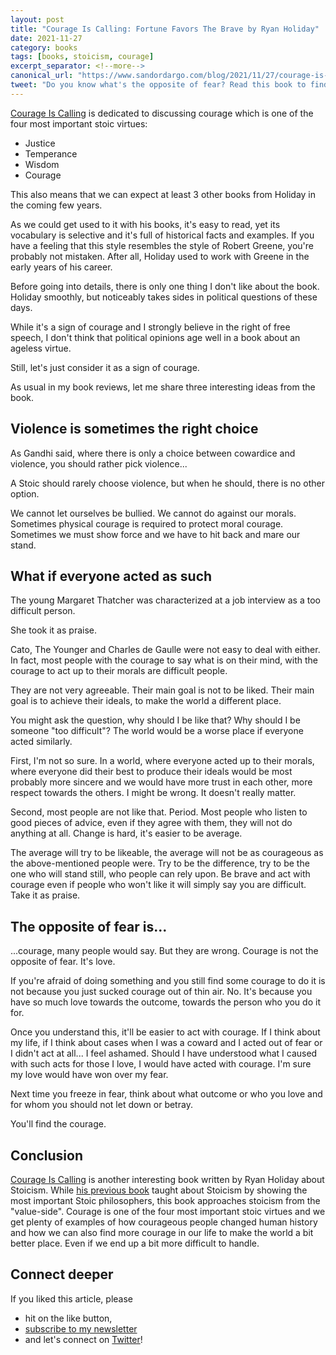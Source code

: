 ```yaml
---
layout: post
title: "Courage Is Calling: Fortune Favors The Brave by Ryan Holiday"
date: 2021-11-27
category: books
tags: [books, stoicism, courage]
excerpt_separator: <!--more-->
canonical_url: "https://www.sandordargo.com/blog/2021/11/27/courage-is-calling-ryan-holiday"
tweet: "Do you know what's the opposite of fear? Read this book to find out!"
---
```

[Courage Is Calling](https://www.amazon.com/gp/product/0593191676/ref=as_li_qf_asin_il_tl?ie=UTF8&tag=sandordargo-20&creative=9325&linkCode=as2&creativeASIN=0593191676&linkId=4492558bd50195bf6ebbdc4d74c83ed4) is dedicated to discussing courage which is one of the four most important stoic virtues:
<!--more-->
- Justice
- Temperance
- Wisdom
- Courage 

This also means that we can expect at least 3 other books from Holiday in the coming few years.

As we could get used to it with his books, it's easy to read, yet its vocabulary is selective and it's full of historical facts and examples. If you have a feeling that this style resembles the style of Robert Greene, you're probably not mistaken. After all, Holiday used to work with Greene in the early years of his career.

Before going into details, there is only one thing I don't like about the book. Holiday smoothly, but noticeably takes sides in political questions of these days.

While it's a sign of courage and I strongly believe in the right of free speech, I don't think that political opinions age well in a book about an ageless virtue.

Still, let's just consider it as a sign of courage.

As usual in my book reviews, let me share three interesting ideas from the book.

## Violence is sometimes the right choice

As Gandhi said, where there is only a choice between cowardice and violence, you should rather pick violence...

A Stoic should rarely choose violence, but when he should, there is no other option.

We cannot let ourselves be bullied. We cannot do against our morals. Sometimes physical courage is required to protect moral courage. Sometimes we must show force and we have to hit back and mare our stand.

## What if everyone acted as such

The young Margaret Thatcher was characterized at a job interview as a too difficult person.

She took it as praise.

Cato, The Younger and Charles de Gaulle were not easy to deal with either. In fact, most people with the courage to say what is on their mind, with the courage to act up to their morals are difficult people.

They are not very agreeable. Their main goal is not to be liked. Their main goal is to achieve their ideals, to make the world a different place.

You might ask the question, why should I be like that? Why should I be someone "too difficult"? The world would be a worse place if everyone acted similarly.

First, I'm not so sure. In a world, where everyone acted up to their morals, where everyone did their best to produce their ideals would be most probably more sincere and we would have more trust in each other, more respect towards the others. I might be wrong. It doesn't really matter.

Second, most people are not like that. Period. Most people who listen to good pieces of advice, even if they agree with them, they will not do anything at all. Change is hard, it's easier to be average.

The average will try to be likeable, the average will not be as courageous as the above-mentioned people were. Try to be the difference, try to be the one who will stand still, who people can rely upon. Be brave and act with courage even if people who won't like it will simply say you are difficult. Take it as praise.

## The opposite of fear is...

...courage, many people would say. But they are wrong. Courage is not the opposite of fear. It's love.

If you're afraid of doing something and you still find some courage to do it is not because you just sucked courage out of thin air. No. It's because you have so much love towards the outcome, towards the person who you do it for.

Once you understand this, it'll be easier to act with courage. If I think about my life, if I think about cases when I was a coward and I acted out of fear or I didn't act at all... I feel ashamed. Should I have understood what I caused with such acts for those I love, I would have acted with courage. I'm sure my love would have won over my fear.

Next time you freeze in fear, think about what outcome or who you love and for whom you should not let down or betray.

You'll find the courage.

## Conclusion

[Courage Is Calling](https://www.amazon.com/gp/product/0593191676/ref=as_li_qf_asin_il_tl?ie=UTF8&tag=sandordargo-20&creative=9325&linkCode=as2&creativeASIN=0593191676&linkId=4492558bd50195bf6ebbdc4d74c83ed4) is another interesting book written by Ryan Holiday about Stoicism. While [his previous book](https://www.amazon.com/gp/product/052554187X/ref=as_li_qf_asin_il_tl?ie=UTF8&tag=sandordargo-20&creative=9325&linkCode=as2&creativeASIN=052554187X&linkId=aac17c677d517e2f33ff3263a4790a78) taught about Stoicism by showing the most important Stoic philosophers, this book approaches stoicism from the "value-side". Courage is one of the four most important stoic virtues and we get plenty of examples of how courageous people changed human history and how we can also find more courage in our life to make the world a bit better place. Even if we end up a bit more difficult to handle.
  
## Connect deeper

If you liked this article, please 
- hit on the like button,  
- [subscribe to my newsletter](http://eepurl.com/gvcv1j) 
- and let's connect on [Twitter](https://twitter.com/SandorDargo)!
